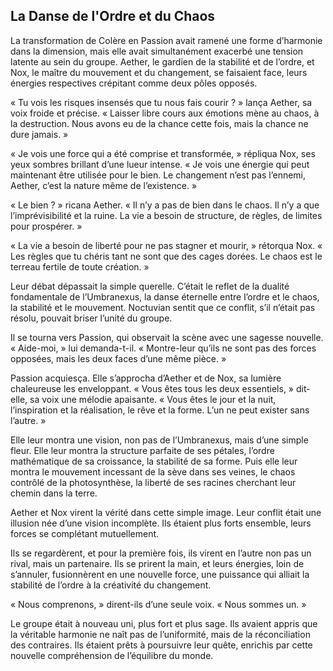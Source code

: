 ## La Danse de l'Ordre et du Chaos

La transformation de Colère en Passion avait ramené une forme d’harmonie dans la dimension, mais elle avait simultanément exacerbé une tension latente au sein du groupe. Aether, le gardien de la stabilité et de l’ordre, et Nox, le maître du mouvement et du changement, se faisaient face, leurs énergies respectives crépitant comme deux pôles opposés.

« Tu vois les risques insensés que tu nous fais courir ? » lança Aether, sa voix froide et précise. « Laisser libre cours aux émotions mène au chaos, à la destruction. Nous avons eu de la chance cette fois, mais la chance ne dure jamais. »

« Je vois une force qui a été comprise et transformée, » répliqua Nox, ses yeux sombres brillant d’une lueur intense. « Je vois une énergie qui peut maintenant être utilisée pour le bien. Le changement n’est pas l’ennemi, Aether, c’est la nature même de l’existence. »

« Le bien ? » ricana Aether. « Il n’y a pas de bien dans le chaos. Il n’y a que l’imprévisibilité et la ruine. La vie a besoin de structure, de règles, de limites pour prospérer. »

« La vie a besoin de liberté pour ne pas stagner et mourir, » rétorqua Nox. « Les règles que tu chéris tant ne sont que des cages dorées. Le chaos est le terreau fertile de toute création. »

Leur débat dépassait la simple querelle. C’était le reflet de la dualité fondamentale de l’Umbranexus, la danse éternelle entre l’ordre et le chaos, la stabilité et le mouvement. Noctuvian sentit que ce conflit, s’il n’était pas résolu, pouvait briser l’unité du groupe.

Il se tourna vers Passion, qui observait la scène avec une sagesse nouvelle. « Aide-moi, » lui demanda-t-il. « Montre-leur qu’ils ne sont pas des forces opposées, mais les deux faces d’une même pièce. »

Passion acquiesça. Elle s’approcha d’Aether et de Nox, sa lumière chaleureuse les enveloppant. « Vous êtes tous les deux essentiels, » dit-elle, sa voix une mélodie apaisante. « Vous êtes le jour et la nuit, l’inspiration et la réalisation, le rêve et la forme. L’un ne peut exister sans l’autre. »

Elle leur montra une vision, non pas de l’Umbranexus, mais d’une simple fleur. Elle leur montra la structure parfaite de ses pétales, l’ordre mathématique de sa croissance, la stabilité de sa forme. Puis elle leur montra le mouvement incessant de la sève dans ses veines, le chaos contrôlé de la photosynthèse, la liberté de ses racines cherchant leur chemin dans la terre.

Aether et Nox virent la vérité dans cette simple image. Leur conflit était une illusion née d’une vision incomplète. Ils étaient plus forts ensemble, leurs forces se complétant mutuellement.

Ils se regardèrent, et pour la première fois, ils virent en l’autre non pas un rival, mais un partenaire. Ils se prirent la main, et leurs énergies, loin de s’annuler, fusionnèrent en une nouvelle force, une puissance qui alliait la stabilité de l’ordre à la créativité du changement.

« Nous comprenons, » dirent-ils d’une seule voix. « Nous sommes un. »

Le groupe était à nouveau uni, plus fort et plus sage. Ils avaient appris que la véritable harmonie ne naît pas de l’uniformité, mais de la réconciliation des contraires. Ils étaient prêts à poursuivre leur quête, enrichis par cette nouvelle compréhension de l’équilibre du monde.